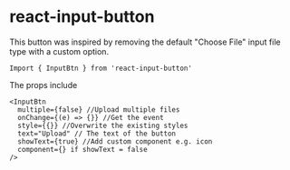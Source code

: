# react-input-button

This button was inspired by removing the default "Choose File" input file type with a custom option.

```
Import { InputBtn } from 'react-input-button'
```

The props include

```
<InputBtn
  multiple={false} //Upload multiple files
  onChange={(e) => {}} //Get the event
  style={{}} //Overwrite the existing styles
  text="Upload" // The text of the button
  showText={true} //Add custom component e.g. icon
  component={} if showText = false
/>
```
